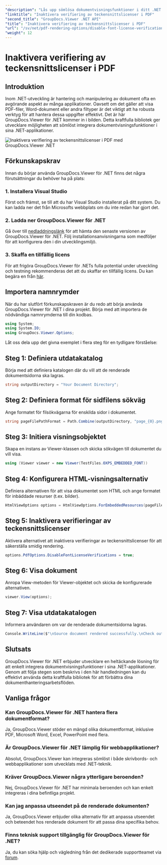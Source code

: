 ```yaml
---
"description": "Lås upp sömlösa dokumentvisningsfunktioner i ditt .NET med GroupDocs.Viewer för .NET. Integrera och anpassa enkelt dokumentrendering med minimala beroenden."
"linktitle": "Inaktivera verifiering av teckensnittslicenser i PDF"
"second_title": "GroupDocs.Viewer .NET API"
"title": "Inaktivera verifiering av teckensnittslicenser i PDF"
"url": "/sv/net/pdf-rendering-options/disable-font-license-verifications-pdf/"
"weight": 12
---
```


# Inaktivera verifiering av teckensnittslicenser i PDF

## Introduktion
Inom .NET-utveckling är hantering och manipulering av dokument ofta en avgörande aspekt av många applikationer. Oavsett om det gäller att visa PDF-filer, Word-dokument eller andra filtyper är det viktigt att ha robusta verktyg för att hantera dessa uppgifter effektivt. Det är här GroupDocs.Viewer för .NET kommer in i bilden. Detta kraftfulla bibliotek ger utvecklare möjligheten att sömlöst integrera dokumentvisningsfunktioner i sina .NET-applikationer.

![Inaktivera verifiering av teckensnittslicenser i PDF med GroupDocs.Viewer .NET](/viewer/pdf-rendering-options/disable-font-license-verifications-in-pdf.png)

## Förkunskapskrav
Innan du börjar använda GroupDocs.Viewer för .NET finns det några förutsättningar du behöver ha på plats:
### 1. Installera Visual Studio
Först och främst, se till att du har Visual Studio installerat på ditt system. Du kan ladda ner det från Microsofts webbplats om du inte redan har gjort det.
### 2. Ladda ner GroupDocs.Viewer för .NET
Gå över till [nedladdningslänk](https://releases.groupdocs.com/viewer/net/) för att hämta den senaste versionen av GroupDocs.Viewer för .NET. Följ installationsanvisningarna som medföljer för att konfigurera den i din utvecklingsmiljö.
### 3. Skaffa en tillfällig licens
För att frigöra GroupDocs.Viewer för .NETs fulla potential under utveckling och testning rekommenderas det att du skaffar en tillfällig licens. Du kan begära en från [här](https://purchase.groupdocs.com/temporary-license/).

## Importera namnrymder
När du har slutfört förkunskapskraven är du redo att börja använda GroupDocs.Viewer för .NET i dina projekt. Börja med att importera de nödvändiga namnrymderna till din kodbas.
```csharp
using System;
using System.IO;
using GroupDocs.Viewer.Options;
```

Låt oss dela upp det givna exemplet i flera steg för en tydligare förståelse:
## Steg 1: Definiera utdatakatalog
Börja med att definiera katalogen där du vill att de renderade dokumentsidorna ska lagras.
```csharp
string outputDirectory = "Your Document Directory";
```
## Steg 2: Definiera format för sidfilens sökväg
Ange formatet för filsökvägarna för enskilda sidor i dokumentet.
```csharp
string pageFilePathFormat = Path.Combine(outputDirectory, "page_{0}.png");
```
## Steg 3: Initiera visningsobjektet
Skapa en instans av Viewer-klassen och skicka sökvägen till dokumentet du vill visa.
```csharp
using (Viewer viewer = new Viewer(TestFiles.OXPS_EMBEDDED_FONT))
```
## Steg 4: Konfigurera HTML-visningsalternativ
Definiera alternativen för att visa dokumentet som HTML och ange formatet för inbäddade resurser (t.ex. bilder).
```csharp
HtmlViewOptions options = HtmlViewOptions.ForEmbeddedResources(pageFilePathFormat);
```
## Steg 5: Inaktivera verifieringar av teckensnittslicenser
Aktivera alternativet att inaktivera verifieringar av teckensnittslicenser för att säkerställa smidig rendering.
```csharp
options.PdfOptions.DisableFontLicenseVerifications = true;
```
## Steg 6: Visa dokument
Anropa View-metoden för Viewer-objektet och skicka de konfigurerade alternativen.
```csharp
viewer.View(options);
```
## Steg 7: Visa utdatakatalogen
Informera användaren om var de renderade dokumentsidorna lagras.
```csharp
Console.WriteLine($"\nSource document rendered successfully.\nCheck output in {outputDirectory}.");
```

## Slutsats
GroupDocs.Viewer för .NET erbjuder utvecklare en heltäckande lösning för att enkelt integrera dokumentvisningsfunktioner i sina .NET-applikationer. Genom att följa stegen som beskrivs i den här handledningen kan du effektivt använda detta kraftfulla bibliotek för att förbättra dina dokumenthanteringsarbetsflöden.
## Vanliga frågor
### Kan GroupDocs.Viewer för .NET hantera flera dokumentformat?
Ja, GroupDocs.Viewer stöder en mängd olika dokumentformat, inklusive PDF, Microsoft Word, Excel, PowerPoint med flera.
### Är GroupDocs.Viewer för .NET lämplig för webbapplikationer?
Absolut, GroupDocs.Viewer kan integreras sömlöst i både skrivbords- och webbapplikationer som utvecklats med .NET-teknik.
### Kräver GroupDocs.Viewer några ytterligare beroenden?
Nej, GroupDocs.Viewer för .NET har minimala beroenden och kan enkelt integreras i dina befintliga projekt.
### Kan jag anpassa utseendet på de renderade dokumenten?
Ja, GroupDocs.Viewer erbjuder olika alternativ för att anpassa utseendet och beteendet hos renderade dokument för att passa dina specifika behov.
### Finns teknisk support tillgänglig för GroupDocs.Viewer för .NET?
Ja, du kan söka hjälp och vägledning från det dedikerade supportteamet via [forum](https://forum.groupdocs.com/c/viewer/9).